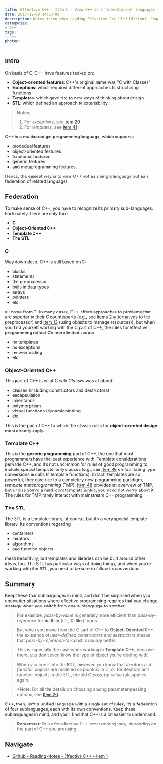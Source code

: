 ```yaml
---
title: Effective C++ - Item 1 - View C++ as a federation of languages
date: 2017-12-09 14:00:00
description: Notes taken when reading Effective C++ (3rd Edition), Chapter 1 - Item 1 - View C++ as a federation of languages.
categories:
- C++
tags:
- C++
photos:
---
```


## Intro

On basis of C, C++ have features tacked on:

- **Object-oriented features**: C++'s original name was "C with Classes"
- **Exceptions**: which required different approaches to structuring functions
- **Templates**: which gave rise to new ways of thinking about design
- **STL**: which defined an approach to extensibility

> Notes:
> 1. For *exceptions*, see [Item 29](../Item_29/README.md)
> 2. For *templates*, see [Item 41](../Item_41/README.md) 

C++ is a multiparadigm programming language, which supports:

- prodedual features
- object-oriented features
- functional features
- generic features
- and metaprogramming features.

Hence, the easiest way is to view C++ not as a single language but as a federation of related languages

## Federation

To make sense of C++, you have to recognize its primary sub- languages. Fortunately, there are only four:
- **C**
- **Object-Oriented C++**
- **Template C++**
- **The STL**

### C

Way down deep, C++ is still based on C:

- blocks
- statements 
- the preprocessor 
- built-in data types 
- arrays
- pointers 
- etc. 

all come from C. In many cases, C++ offers approaches to problems that are superior to their C counterparts (e.g., see [Items 2](../Item_2/README.md) (alternatives to the preprocessor) and [Item 13](../Item_13/README.md) (using objects to manage resources)), but when you find yourself working with the C part of C++, the rules for effective programming reflect C’s more limited scope: 

- no templates
- no exceptions
- no overloading 
- etc.

### Object-Oriented C++

This part of C++ is what C with *Classes* was all about: 

- classes (including constructors and destructors) 
- encapsulation
- inheritance
- polymorphism
- virtual functions (dynamic binding) 
- etc. 

This is the part of C++ to which the classic rules for **object-oriented design** most directly apply.

### Template C++

This is the **generic programming** part of C++, the one that most programmers have the least experience with. Template considerations pervade C++, and it’s not uncommon for rules of good programming to include special template-only clauses (e.g., see [Item 46](../Item_46/README.md) on facilitating type conversions in calls to template functions). In fact, templates are so powerful, they give rise to a completely new programming paradigm, *template metaprogramming* (TMP). [Item 48](../Item_48/README.md) provides an overview of TMP, but unless you’re a hard-core template junkie, you need not worry about it. The rules for TMP rarely interact with mainstream C++ programming.

### The STL

The STL is a template library, of course, but it’s a very special template library. Its conventions regarding 

- containers
- iterators
- algorithms
- and function objects 

mesh beautifully, but templates and libraries can be built around other ideas, too. The STL has particular ways of doing things, and when you’re working with the STL, you need to be sure to follow its conventions.

## Summary

Keep these four sublanguages in mind, and don’t be surprised when you encounter situations where effective programming requires that you change strategy when you switch from one sublanguage to another. 

> For example, *pass-by-value* is generally more efficient than *pass-by-reference* for **built-in** (i.e., **C-like**) types. 

> But when you move from the C part of C++ to **Object-Oriented C++**, the existence of *user-defined constructors* and *destructors* means that *pass-by-reference-to-const* is usually better. 

> This is especially the case when working in **Template C++**, because there, you don’t even know the type of object you’re dealing with. 

> When you cross into the **STL**, however, you know that *iterators* and *function objects* are modeled on *pointers* in C, so for iterators and function objects in the STL, the old C *pass-by-value* rule applies again. 

> *Note: For all the details on choosing among parameter-passing options, see [Item 20](../Item_20/README.md).

C++, then, isn’t a unified language with a single set of rules; it’s a federation of four sublanguages, each with its own conventions. Keep these sublanguages in mind, and you’ll find that C++ is a lot easier to understand.

> **Remember**:
> Rules for effective C++ programming vary, depending on the part of C++ you are using.

## Navigate
* [Github - Reading-Notes - Effective C++ - Item 1](https://github.com/EricYaoJ/Reading-Notes/tree/master/Computer%20Science/Effective%20C%2B%2B/Item_1/README.md)